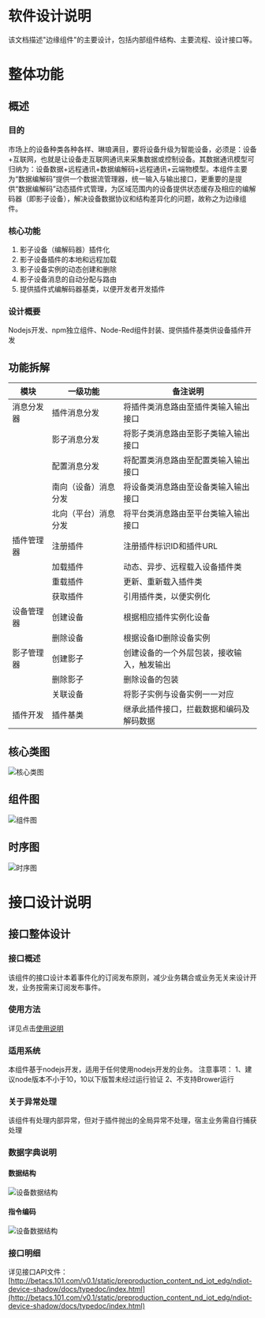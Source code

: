 # 软件设计说明 #
该文档描述"边缘组件"的主要设计，包括内部组件结构、主要流程、设计接口等。

# 整体功能 #
## 概述 ##
### 目的 ### 
市场上的设备种类各种各样、琳琅满目，要将设备升级为智能设备，必须是：设备+互联网，也就是让设备走互联网通讯来采集数据或控制设备。其数据通讯模型可归纳为：设备数据+远程通讯+数据编解码+远程通讯+云端物模型。本组件主要为“数据编解码”提供一个数据流管理器，统一输入与输出接口，更重要的是提供“数据编解码”动态插件式管理，为区域范围内的设备提供状态缓存及相应的编解码器（即影子设备），解决设备数据协议和结构差异化的问题，故称之为边缘组件。

### 核心功能 ###
1. 影子设备（编解码器）插件化
2. 影子设备插件的本地和远程加载
3. 影子设备实例的动态创建和删除
4. 影子设备消息的自动分配与路由
5. 提供插件式编解码器基类，以便开发者开发插件

### 设计概要 ###
Nodejs开发、npm独立组件、Node-Red组件封装、提供插件基类供设备插件开发

## 功能拆解 ##

|模块|一级功能|备注说明|
|----|----|----|
|消息分发器|插件消息分发|将插件类消息路由至插件类输入输出接口|
|   |影子消息分发|将影子类消息路由至影子类输入输出接口|
|   |配置消息分发|将配置类消息路由至配置类输入输出接口|
|	|南向（设备）消息分发|	将设备类消息路由至设备类输入输出接口|
|	|北向（平台）消息分发|	将平台类消息路由至平台类输入输出接口|
|插件管理器|	注册插件|	注册插件标识ID和插件URL|
|	|加载插件|	动态、异步、远程载入设备插件类|
|	|重载插件|	更新、重新载入插件类|
|	|获取插件|	引用插件类，以便实例化|
|设备管理器|	创建设备|	根据相应插件实例化设备|
|	|删除设备|	根据设备ID删除设备实例|
|影子管理器|	创建影子|	创建设备的一个外层包装，接收输入，触发输出|
|	|删除影子|	删除设备的包装|
|	|关联设备|	将影子实例与设备实例一一对应|
|插件开发|	插件基类|	继承此插件接口，拦截数据和编码及解码数据|


## 核心类图 ##
![核心类图](diagrams/class.png)


## 组件图 ##
![组件图](diagrams/component.png)


## 时序图 ##
![时序图](diagrams/sequence.png)

# 接口设计说明 #
## 接口整体设计 ##
### 接口概述 ###

该组件的接口设计本着事件化的订阅发布原则，减少业务耦合或业务无关来设计开发，业务按需来订阅发布事件。



### 使用方法 ###

详见点击[使用说明](howtouse.md)

### 适用系统 ###
本组件基于nodejs开发，适用于任何使用nodejs开发的业务。
注意事项：
1、建议node版本不小于10，10以下版暂未经过运行验证
2、不支持Brower运行

### 关于异常处理 ###
该组件有处理内部异常，但对于插件抛出的全局异常不处理，宿主业务需自行捕获处理

### 数据字典说明 ### 
#### 数据结构 ####

![设备数据结构](diagrams/protocal_head.png)

#### 指令编码 ####
![设备数据结构](diagrams/protocal_cmdid.png)

### 接口明细 ###
详见接口API文件：
[http://betacs.101.com/v0.1/static/preproduction_content_nd_iot_edg/ndiot-device-shadow/docs/typedoc/index.html](http://betacs.101.com/v0.1/static/preproduction_content_nd_iot_edg/ndiot-device-shadow/docs/typedoc/index.html)

